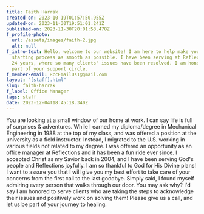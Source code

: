 ```yaml
---
title: Faith Harrak
created-on: 2023-10-19T01:57:50.955Z
updated-on: 2023-11-30T19:51:01.241Z
published-on: 2023-11-30T20:01:53.478Z
f_profile-photo:
  url: /assets/images/faith-2.jpg
  alt: null
f_intro-text: Hello, welcome to our website! I am here to help make your
  starting process as smooth as possible. I have been serving at Reflections for
  24 years, where so many clients' issues have been resolved. I am honored to be
  part of your support circle.
f_member-email: RccEmailUs1@gmail.com
layout: "[staff].html"
slug: faith-harrak
f_label: Office Manager
tags: staff
date: 2023-12-04T18:45:18.340Z
---
```

You are looking at a small window of our home at work. I can say life is full of surprises & adventures. While I earned my diploma/degree in Mechanical Engineering in 1988 at the top of my class, and was offered a position at the university as a field instructor. Instead, I migrated to the U.S. working in various fields not related to my degree. I was offered an opportunity as an office manager at Reflections and it has been a fun ride ever since. I accepted Christ as my Savior back in 2004, and I have been serving God's people and Reflections joyfully. I am so thankful to God for His Divine plans! I want to assure you that I will give you my best effort to take care of your concerns from the first call to the last goodbye. Simply said, I found myself admiring every person that walks through our door. You may ask why? I'd say I am honored to serve clients who are taking the steps to acknowledge their issues and positively work on solving them! Please give us a call, and let us be part of your journey to healing.